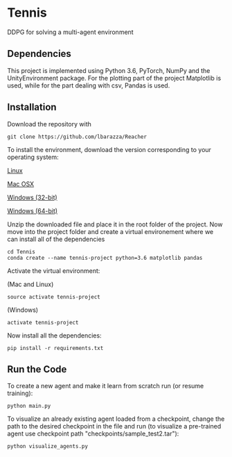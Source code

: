 # Tennis
DDPG for solving a multi-agent environment


## Dependencies
This project is implemented using Python 3.6, PyTorch, NumPy and the UnityEnvironment package. For the plotting part of the project Matplotlib is used, while for the part dealing with csv, Pandas is used.

## Installation
Download the repository with

```
git clone https://github.com/lbarazza/Reacher
```

To install the environment, download the version corresponding to your operating system:

[Linux](https://s3-us-west-1.amazonaws.com/udacity-drlnd/P3/Tennis/Tennis_Linux.zip)

[Mac OSX](https://s3-us-west-1.amazonaws.com/udacity-drlnd/P3/Tennis/Tennis.app.zip)

[Windows (32-bit)](https://s3-us-west-1.amazonaws.com/udacity-drlnd/P3/Tennis/Tennis_Windows_x86.zip)

[Windows (64-bit)](https://s3-us-west-1.amazonaws.com/udacity-drlnd/P3/Tennis/Tennis_Windows_x86_64.zip)

Unzip the downloaded file and place it in the root folder of the project.
Now move into the project folder and create a virtual environement where we can install all of the dependencies

```
cd Tennis
conda create --name tennis-project python=3.6 matplotlib pandas
```

Activate the virtual environment:

(Mac and Linux)
```
source activate tennis-project
```

(Windows)
```
activate tennis-project
```

Now install all the dependencies:

```
pip install -r requirements.txt
```

## Run the Code
To create a new agent and make it learn from scratch run (or resume training):

```
python main.py
```

To visualize an already existing agent loaded from a checkpoint, change the path to the desired checkpoint in the file and run (to visualize a pre-trained agent use checkpoint path "checkpoints/sample_test2.tar"):

```
python visualize_agents.py
```
